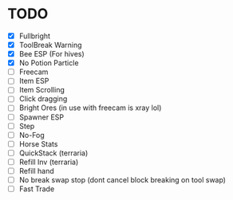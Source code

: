 # TODO
- [x] Fullbright
- [x] ToolBreak Warning
- [x] Bee ESP (For hives)
- [x] No Potion Particle
- [ ] Freecam
- [ ] Item ESP
- [ ] Item Scrolling
- [ ] Click dragging
- [ ] Bright Ores (in use with freecam is xray lol)
- [ ] Spawner ESP
- [ ] Step
- [ ] No-Fog
- [ ] Horse Stats
- [ ] QuickStack (terraria)
- [ ] Refill Inv (terraria)
- [ ] Refill hand
- [ ] No break swap stop (dont cancel block breaking on tool swap)
- [ ] Fast Trade
